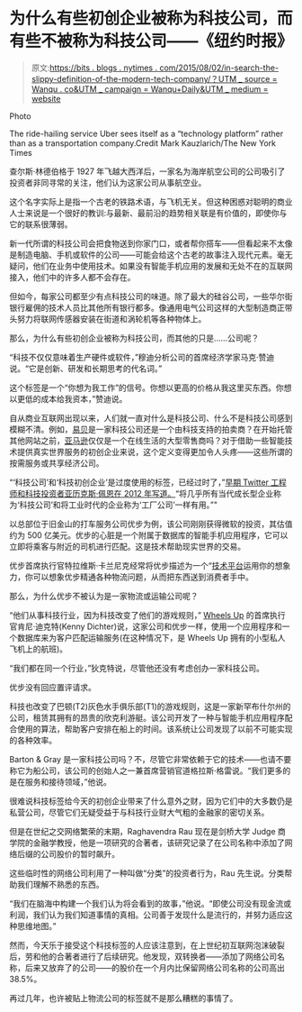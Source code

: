 # 为什么有些初创企业被称为科技公司，而有些不被称为科技公司——《纽约时报》

> 原文:[https://bits . blogs . nytimes . com/2015/08/02/in-search-the-slippy-definition-of-the-modern-tech-company/？UTM _ source = Wanqu . co&UTM _ campaign = Wanqu+Daily&UTM _ medium = website](https://bits.blogs.nytimes.com/2015/08/02/in-search-of-the-slippery-definition-of-the-modern-tech-company/?utm_source=wanqu.co&utm_campaign=Wanqu+Daily&utm_medium=website)

Photo

The ride-hailing service Uber sees itself as a “technology platform” rather than as a transportation company.Credit Mark Kauzlarich/The New York Times



查尔斯·林德伯格于 1927 年飞越大西洋后，一家名为海岸航空公司的公司吸引了投资者非同寻常的关注，他们认为这家公司从事航空业。

这个名字实际上是指一个古老的铁路术语，与飞机无关。但这种困惑对聪明的商业人士来说是一个很好的教训:与最新、最前沿的趋势相关联是有价值的，即使你与它的联系很薄弱。

新一代所谓的科技公司会把食物送到你家门口，或者帮你搭车——但看起来不太像是制造电脑、手机或软件的公司——可能会给这个古老的故事注入现代元素。毫无疑问，他们在业务中使用技术。如果没有智能手机应用的发展和无处不在的互联网接入，他们中的许多人都不会存在。

但如今，每家公司都至少有点科技公司的味道。除了最大的硅谷公司，一些华尔街银行雇佣的技术人员比其他所有银行都多。像通用电气公司这样的大型制造商正带头努力将联网传感器安装在街道和涡轮机等各种物体上。

那么，为什么有些初创企业被称为科技公司，而其他的只是……公司呢？

“科技不仅仅意味着生产硬件或软件，”穆迪分析公司的首席经济学家马克·赞迪说。“它是创新、研发和长期思考的代名词。”

这个标签是一个“你想为我工作”的信号。你想以更高的价格从我这里买东西。你想以更低的成本给我资本，”赞迪说。

自从商业互联网出现以来，人们就一直对什么是科技公司、什么不是科技公司感到模糊不清。例如，[易贝](https://topics.nytimes.com/top/news/business/companies/ebay_inc/index.html?inline=nyt-org "More information about eBay Inc")是一家科技公司还是一个由科技支持的拍卖商？在开始托管其他网站之前，[亚马逊](https://topics.nytimes.com/top/news/business/companies/amazon_inc/index.html?inline=nyt-org "More information about Amazon.com Inc")仅仅是一个在线生活的大型零售商吗？对于借助一些智能技术提供真实世界服务的初创企业来说，这个定义变得更加令人头疼——这些所谓的按需服务或共享经济公司。

“‘科技公司’和‘科技初创企业’是过度使用的标签，已经过时了，”[早期 Twitter 工程师和科技投资者亚历克斯·佩恩在 2012 年写道。](https://al3x.net/2012/05/08/what-is-and-is-not-a-technology-company.html)“将几乎所有当代成长型企业称为‘科技公司’和将工业时代的企业称为‘工厂公司’一样有用。”"

以总部位于旧金山的打车服务公司优步为例，该公司刚刚获得微软的投资，其估值约为 500 亿美元。优步的心脏是一个附属于数据库的智能手机应用程序，它可以立即将乘客与附近的司机进行匹配。这是技术帮助现实世界的交易。

优步首席执行官特拉维斯·卡兰尼克经常将优步描述为一个“[技术平台](https://money.cnn.com/2014/06/12/technology/innovation/uber-ceo-travis-kalanick/)运用你的想象力，你可以想象优步精通各种物流问题，从而把东西送到消费者手中。

那么，为什么优步不被认为是一家物流或运输公司呢？

“他们从事科技行业，因为科技改变了他们的游戏规则，” [Wheels Up](https://wheelsup.com/) 的首席执行官肯尼·迪克特(Kenny Dichter)说，这家公司和优步一样，使用一个应用程序和一个数据库来为客户匹配运输服务(在这种情况下，是 Wheels Up 拥有的小型私人飞机上的航班)。

“我们都在同一个行业，”狄克特说，尽管他还没有考虑创办一家科技公司。

优步没有回应置评请求。

科技也改变了巴顿(T2)灰色水手俱乐部(T1)的游戏规则，这是一家新罕布什尔州的公司，租赁其拥有的昂贵的欣克利游艇。该公司开发了一种与智能手机应用程序配合使用的算法，帮助客户安排在船上的时间。该系统让公司发现了以前不可能实现的各种效率。

Barton & Gray 是一家科技公司吗？不，尽管它非常依赖于它的技术——也请不要称它为船公司，该公司的创始人之一兼首席营销官道格拉斯·格雷说。“我们更多的是在服务和接待领域，”他说。

很难说科技标签给今天的初创企业带来了什么意外之财，因为它们中的大多数仍是私营公司，尽管它们无疑受益于与科技行业财大气粗的金融家的密切关系。

但是在世纪之交网络繁荣的末期，Raghavendra Rau 现在是剑桥大学 Judge 商学院的金融学教授，他是一项研究的合著者，该研究记录了在公司名称中添加了网络后缀的公司股价的暂时飙升。

这些临时性的网络公司利用了一种叫做“分类”的投资者行为，Rau 先生说。分类帮助我们理解不熟悉的东西。

“我们在脑海中构建一个我们认为将会看到的故事，”他说。“即使公司没有现金流或利润，我们认为我们知道事情的真相。公司善于发现什么是流行的，并努力适应这种思维地图。”

然而，今天乐于接受这个科技标签的人应该注意到，在上世纪初互联网泡沫破裂后，劳和他的合著者进行了后续研究。他发现，双转换者——添加了网络公司名称，后来又放弃了的公司——的股价在一个月内比保留网络公司名称的公司高出 38.5%。

再过几年，也许被贴上物流公司的标签就不是那么糟糕的事情了。